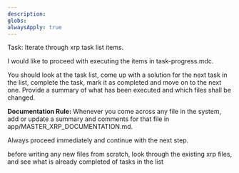 ```yaml
---
description: 
globs: 
alwaysApply: true
---
```

Task: Iterate through xrp task list items.  

I would like to proceed with executing the items in task-progress.mdc.

You should look at the task list, come up with a solution for the next task in the list, complete the task, mark it as completed and move on to the next one.  Provide a summary of what has been executed and which files shall be changed.

**Documentation Rule:**
Whenever you come across any file in the system, add or update a summary and comments for that file in app/MASTER_XRP_DOCUMENTATION.md.

Always proceed immediately and continue with the next step.

before writing any new files from scratch, look through the existing xrp files, and see what is already completed of tasks in the list
